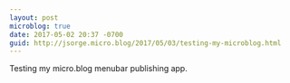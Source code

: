 ```yaml
---
layout: post
microblog: true
date: 2017-05-02 20:37 -0700
guid: http://jsorge.micro.blog/2017/05/03/testing-my-microblog.html
---
```

Testing my micro.blog menubar publishing app.
